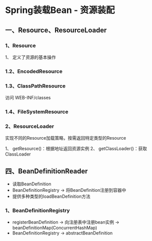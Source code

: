 # Spring装载Bean - 资源装配 


## 一、Resource、ResourceLoader

### 1、Resource
1、 定义了资源的基本操作

### 1.2、EncodedResource

### 1.3、ClassPathResource
访问 WEB-INF/classes

### 1.4、FileSystemResource

### 2、ResourceLoader
实现不同的Resource加载策略，按需返回特定类型的Resource

1、 getResource()：根据地址返回资源实例
2、 getClassLoader()：获取ClassLoader


## 四、BeanDefinitionReader
- 读取BeanDefinition
- BeanDefinitionRegistry -> 将BeanDefinition注册到容器中
- 提供多种类型的loadBeanDefinition方法

### 1、BeanDefinitionRegistry
- registerBeanDefinition -> 向注册表中注册bean实例 -> beanDefinitionMap(ConcurrentHashMap)
- BeanDefinitionRegistry -> abstractBeanDefinition

<ad/>
<comment/>